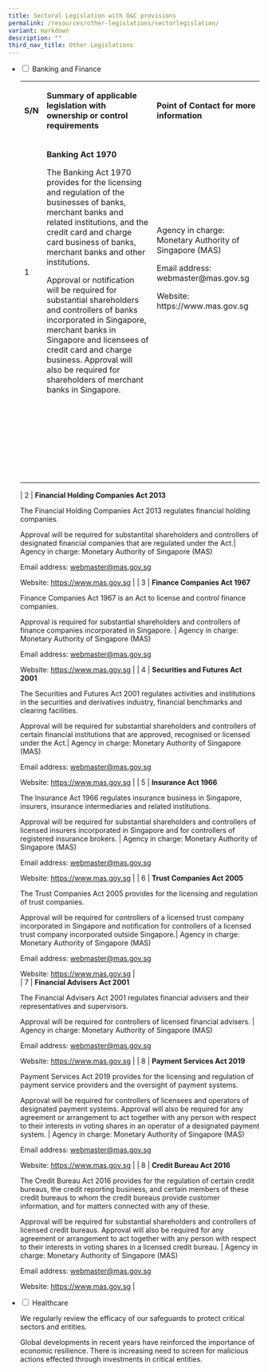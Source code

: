 ```yaml
---
title: Sectoral Legislation with O&C provisions
permalink: /resources/other-legislations/sectorlegislation/
variant: markdown
description: ""
third_nav_title: Other Legislations
---
```

<ul class="jekyllcodex_accordion">
	
<li><input type="checkbox" id="accordion1">  
<label for="accordion1"> Banking and Finance </label><div>
	
<table>
<tbody>
<tr>
<td><p><b> S/N </b></p></td>
<td><p><b>Summary of applicable legislation with ownership or control requirements</b></p></td>
<td><p><b>Point of Contact for more information</b></p></td>
</tr>
<tr>
<td>1 </td>
	<td><p><b>Banking Act 1970</b></p> The Banking Act 1970 provides for the licensing and regulation of the businesses of banks, merchant banks and related institutions, and the credit card and charge card business of banks, merchant banks and other institutions. <p> Approval or notification will be required for substantial shareholders and controllers of banks incorporated in Singapore, merchant banks in Singapore and licensees of credit card and charge business. Approval will also be required for shareholders of merchant banks in Singapore.</p></td>
<td>Agency in charge: Monetary Authority of Singapore (MAS) <p> </p><p> Email address: webmaster@mas.gov.sg </p><p></p><p> Website: https://www.mas.gov.sg</p></td>
</tr>
	
<tr>
<td>&nbsp;</td>
<td>&nbsp;</td>
<td>&nbsp;</td>
</tr>
<tr>
<td>&nbsp;</td>
<td>&nbsp;</td>
<td>&nbsp;</td>
</tr>
<tr>
<td>&nbsp;</td>
<td>&nbsp;</td>
<td>&nbsp;</td>
</tr>
<tr>
<td>&nbsp;</td>
<td>&nbsp;</td>
<td>&nbsp;</td>
</tr>
<tr>
<td>&nbsp;</td>
<td>&nbsp;</td>
<td>&nbsp;</td>
</tr>
<tr>
<td>&nbsp;</td>
<td>&nbsp;</td>
<td>&nbsp;</td>
</tr>
</tbody>
</table>


| 2   | **Financial Holding Companies Act 2013** <p></p><p> The Financial Holding Companies Act 2013 regulates financial holding companies. </p><p></p><p> Approval will be required for substantital shareholders and controllers of designated financial companies that are regulated under the Act.| Agency in charge: Monetary Authority of Singapore (MAS) </p><p> </p><p> Email address: webmaster@mas.gov.sg </p><p></p><p> Website: https://www.mas.gov.sg |
| 3   | **Finance Companies Act 1967** </p><p></p><p> Finance Companies Act 1967 is an Act to license and control finance companies. </p><p></p><p> Approval is required for substantial shareholders and controllers of finance companies incorporated in Singapore. | Agency in charge: Monetary Authority of Singapore (MAS) </p><p> </p><p> Email address: webmaster@mas.gov.sg </p><p></p><p> Website: https://www.mas.gov.sg |
| 4   | **Securities and Futures Act 2001** </p><p></p><p> The Securities and Futures Act 2001 regulates activities and institutions in the securities and derivatives industry, financial benchmarks and clearing facilities. </p><p></p><p> Approval will be required for substantial shareholders and controllers of certain financial institutions that are approved, recognised or licensed under the Act.| Agency in charge: Monetary Authority of Singapore (MAS) </p><p> </p><p> Email address: webmaster@mas.gov.sg </p><p></p><p> Website: https://www.mas.gov.sg |
| 5   | **Insurance Act 1966** </p><p></p><p> The Insurance Act 1966 regulates insurance business in Singapore, insurers, insurance intermediaries and related institutions. </p><p></p><p> Approval will be required for substantial shareholders and controllers of licensed insurers incorporated in Singapore and for controllers of registered insurance brokers. | Agency in charge: Monetary Authority of Singapore (MAS) </p><p> </p><p> Email address: webmaster@mas.gov.sg </p><p></p><p> Website: https://www.mas.gov.sg |
| 6   | **Trust Companies Act 2005** </p><p></p><p> The Trust Companies Act 2005 provides for the licensing and regulation of trust companies. </p><p></p><p> Approval will be required for controllers of a licensed trust company incorporated in Singapore and notification for controllers of a licensed trust company incorporated outside Singapore.| Agency in charge: Monetary Authority of Singapore (MAS) </p><p> </p><p> Email address: webmaster@mas.gov.sg </p><p></p><p> Website: https://www.mas.gov.sg |	
| 7  | **Financial Advisers Act 2001** </p><p></p><p> The Financial Advisers Act 2001 regulates financial advisers and their representatives and supervisors. </p><p></p><p> Approval will be required for controllers of licensed financial advisers. | Agency in charge: Monetary Authority of Singapore (MAS) </p><p> </p><p> Email address: webmaster@mas.gov.sg </p><p></p><p> Website: https://www.mas.gov.sg |
| 8   | **Payment Services Act 2019** </p><p></p><p> Payment Services Act 2019 provides for the licensing and regulation of payment service providers and the oversight of payment systems. </p><p></p><p> Approval will be required for controllers of licensees and operators of designated payment systems. Approval will also be required for any agreement or arrangement to act together with any person with respect to their interests in voting shares in an operator of a designated payment system. | Agency in charge: Monetary Authority of Singapore (MAS) </p><p> </p><p> Email address: webmaster@mas.gov.sg </p><p></p><p> Website: https://www.mas.gov.sg |
| 8   | **Credit Bureau Act 2016** </p><p></p><p> The Credit Bureau Act 2016 provides for the regulation of certain credit bureaus, the credit reporting business, and certain members of these credit bureaus to whom the credit bureaus provide customer information, and for matters connected with any of these. </p><p></p><p> Approval will be required for substantial shareholders and controllers of licensed credit bureaus. Approval will also be required for any agreement or arrangement to act together with any person with respect to their interests in voting shares in a licensed credit bureau. | Agency in charge: Monetary Authority of Singapore (MAS) </p><p> </p><p> Email address: webmaster@mas.gov.sg </p><p></p><p> Website: https://www.mas.gov.sg | </p>
</div></li>
	
<li><input type="checkbox" id="accordion2">  
<label for="accordion2"> Healthcare </label><div>  

<p>We regularly review the efficacy of our safeguards to protect critical sectors and entities.</p>  
		<p>Global developments in recent years have reinforced the importance of economic resilience. There is increasing need to screen for malicious actions effected through investments in critical entities.</p></div></li>


</ul>